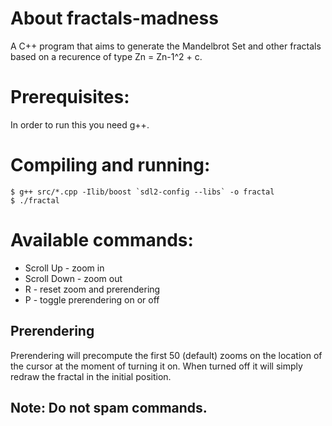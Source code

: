 # About fractals-madness

A C++ program that aims to generate the Mandelbrot Set and other fractals based on a recurence of type Zn = Zn-1^2 + c.

# Prerequisites:

In order to run this you need g++.

# Compiling and running:

```
$ g++ src/*.cpp -Ilib/boost `sdl2-config --libs` -o fractal
$ ./fractal
```

# Available commands:

- Scroll Up - zoom in
- Scroll Down - zoom out
- R - reset zoom and prerendering
- P - toggle prerendering on or off

## Prerendering

Prerendering will precompute the first 50 (default) zooms on the location of the cursor at the moment of turning it on. When turned off it will simply redraw the fractal in the initial position.

## Note: Do not spam commands.
